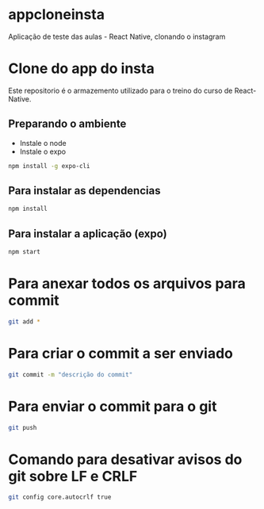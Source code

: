 # appcloneinsta
Aplicação de teste das aulas - React Native, clonando o instagram
# Clone do app do insta

Este repositorio é o armazemento utilizado para o treino do curso de React-Native.
## Preparando o ambiente

- Instale o node
- Instale o expo
```bash
npm install -g expo-cli
```

## Para instalar as dependencias

```bash
npm install
```

## Para instalar a aplicação (expo)

```bash
npm start
```

# Para anexar todos os arquivos para commit
```bash
git add *
```

# Para criar o commit a ser enviado 
```bash
git commit -m "descrição do commit"
```

# Para enviar o commit para o git 
```bash
git push
```

# Comando para desativar avisos do git sobre LF e CRLF

```bash
git config core.autocrlf true
```
